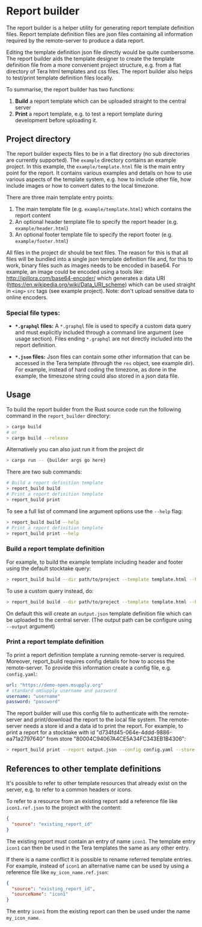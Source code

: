 # Report builder
The report builder is a helper utility for generating report template definition files.
Report template definition files are json files containing all information required by the remote-server to produce a data report.

Editing the template definition json file directly would be quite cumbersome.
The report builder aids the template designer to create the template definition file from a more convenient project structure, e.g. from a flat directory of Tera html templates and css files.
The report builder also helps to test/print template definition files locally.

To summarise, the report builder has two functions:
1) **Build** a report template which can be uploaded straight to the central server
2) **Print** a report template, e.g. to test a report template during development before uploading it.

## Project directory
The report builder expects files to be in a flat directory (no sub directories are currently supported).
The `example` directory contains an example project.
In this example, the `example/template.html` file is the main entry point for the report.
It contains various examples and details on how to use various aspects of the template system, e.g. how to include other file, how include images or how to convert dates to the local timezone.

There are three main template entry points:
1) The main template file (e.g. `example/template.html`) which contains the report content
2) An optional header template file to specify the report header (e.g. `example/header.html`)
3) An optional footer template file to specify the report footer (e.g. `example/footer.html`)

All files in the project dir should be text files.
The reason for this is that all files will be bundled into a single json template definition file and, for this to work, binary files such as images needs to be encoded in base64.
For example, an image could be encoded using a tools like:
http://jpillora.com/base64-encoder/
which generates a data URI (https://en.wikipedia.org/wiki/Data_URI_scheme) which can be used straight in `<img>` `src` tags (see example project).
Note: don't upload sensitive data to online encoders.

### Special file types:
- **`*.graphql` files:**
A `*.graphql` file is used to specify a custom data query and must explicitly included through a command line argument (see usage section).
Files ending `*.graphql` are not directly included into the report definition.

- **`*.json` files:** 
Json files can contain some other information that can be accessed in the Tera template (through the `res` object, see example dir).
For example, instead of hard coding the timezone, as done in the example, the timeszone string could also stored in a json data file.


## Usage
To build the report builder from the Rust source code run the following command in the `report_builder` directory:
```bash
> cargo build
# or 
> cargo build --release
```
Alternatively you can also just run it from the project dir
```bash
> cargo run -- {builder args go here}
```

There are two sub commands:
``` bash
# Build a report definition template 
> report_build build
# Print a report definition template
> report_build print
```

To see a full list of command line argument options use the `--help` flag:
``` bash
> report_build build --help
# Print a report definition template
> report_build print --help
```

### Build a report template definition
For example, to build the example template including header and footer using the default stocktake query:

``` bash
> report_build build --dir path/to/project --template template.html --header header.html --footer footer.html --query-default stocktake
```

To use a custom query instead, do:

``` bash
> report_build build --dir path/to/project --template template.html --header header.html --footer footer.html --query-gql query.graphql
```

On default this will create an `output.json` template definition file which can be uploaded to the central server.
(The output path can be configure using `--output` argument)

### Print a report template definition
To print a report definition template a running remote-server is required.
Moreover, report_build requires config details for how to access the remote-server.
To provide this information create a config file, e.g. `config.yaml`:
```yaml
url: "https://demo-open.msupply.org"
# standard omSupply username and password
username: "username"
password: "password"
```

The report builder will use this config file to authenticate with the remote-server and print/download the report to the local file system.
The remote-server needs a store id and a data id to print the report.
For example, to print a report for a stocktake with id "d734fd45-064e-4ddd-9886-ea71a2797640" from store "80004C94067A4CE5A34FC343EB1B4306":

``` bash
> report_build print --report output.json --config config.yaml --store-id 80004C94067A4CE5A34FC343EB1B4306 --data-id d734fd45-064e-4ddd-9886-ea71a2797640 --name report_pdf_name
```


## References to other template definitions
It's possible to refer to other template resources that already exist on the server, e.g. to refer to a common headers or icons.

To refer to a resource from an existing report add a reference file like `icon1.ref.json` to the project with the content:
```json
{
  "source": "existing_report_id"
}
```
The existing report must contain an entry of name `icon1`.
The template entry `icon1` can then be used in the Tera templates the same as any other entry.

If there is a name conflict it is possible to rename referred template entries.
For example, instead of `icon1` an alternative name can be used by using a reference file like `my_icon_name.ref.json`:
```json
{
  "source": "existing_report_id",
  "sourceName": "icon1"
}
```
The entry `icon1` from the existing report can then be used under the name `my_icon_name`.

